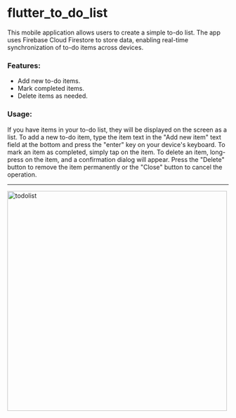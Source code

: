# flutter_to_do_list

This mobile application allows users to create a simple to-do list.
The app uses Firebase Cloud Firestore to store data, enabling real-time synchronization of to-do items across devices.

### Features:

- Add new to-do items.
- Mark completed items.
- Delete items as needed.

### Usage:
If you have items in your to-do list, they will be displayed on the screen as a list.
To add a new to-do item, type the item text in the "Add new item" text field at the bottom and press the "enter" key on your device's keyboard.
To mark an item as completed, simply tap on the item.
To delete an item, long-press on the item, and a confirmation dialog will appear. Press the "Delete" button to remove the item permanently or the "Close" button to cancel the operation.

---
<img src="https://github.com/burakeraslan/flutter_to_do_list/assets/110386342/21c037b9-4cd2-4fe0-bb31-99472b230324" alt="todolist" width="500" />
